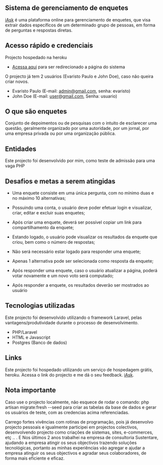 ## Sistema de gerenciamento de enquetes

[iAsk](https://iask-enquete.herokuapp.com) é uma plataforma online para gerenciamento de enquetes, que visa extrair dados específicos de um determinado grupo de pessoas, em forma de perguntas e respostas diretas.

## Acesso rápido e credenciais

Projecto hospedado na heroku
- [Acessa aqui](https://iask-enquete.herokuapp.com) para ser redirecionado a página do sistema

O projecto já tem 2 usuários (Evaristo Paulo e John Doe), caso não queira criar novos.

- Evaristo Paulo (E-mail: admin@gmail.com, senha: evaristo)
- John Doe (E-mail: user@gmail.com, Senha: usuario)

## O que são enquetes

Conjunto de depoimentos ou de pesquisas com o intuito de esclarecer uma questão, geralmente organizado por uma autoridade, por um jornal, por uma empresa privada ou por uma organização pública.


## Entidades

Este projecto foi desenvolvido por mim, como teste de admissão para uma vaga PHP

## Desafios e metas a serem atingidas

-   Uma enquete consiste em uma única pergunta, com no mínimo duas e no máximo 10 alternativas;
-   Possuindo uma conta, o usuário deve poder efetuar login e visualizar, criar, editar e excluir suas
enquetes;
-   Após criar uma enquete, deverá ser possível copiar um link para compartilhamento da enquete;
-   Estando logado, o usuário pode visualizar os resultados da enquete que criou, bem como o número de
respostas;

-   Não será necessário estar logado para responder uma enquete;
-   Apenas 1 alternativa pode ser selecionada como resposta da enquete;
-   Após responder uma enquete, caso o usuário atualizar a página, poderá votar novamente e um novo
voto será computado;
-   Após responder a enquete, os resultados deverão ser mostrados ao usuário

## Tecnologias utilizadas

Este projecto foi desenvolvido utilizando o framework Laravel, pelas vantagens/produtividade durante o processo de desenvolvimento.

- PHP/Laravel
- HTML e Javascript
- Postgres (Banco de dados)

## Links

Este projecto foi hospedado utilizando um serviço de hospedagem grátis, heroku. Acessa o link do projecto e me dá o seu feedback. [iAsk](https://iask-enquete.herokuapp.com).


## Nota importante

Caso use o projecto localmente, não esquece de rodar o comando: php artisan migrate:fresh --seed para criar as tabelas da base de dados e gerar os usuários de teste, com as credencias acima referenciadas.

Carrego fortes vivências com rotinas de programação, pois já desenvolvo projecto pessoais e igualmente participei em projectos colectivos, desenvolvendo projecto como criações de sistemas, sites, e-commerces, etç .. . E Nos últimos 2 anos trabalhei na empresa de consultoria Sustentare, ajudando a empresa atingir os seus objectivos trazendo soluções tecnológicas, portanto as minhas experiências vão agregar e ajudar a empresa atinguir os seus objectivos e agradar seus colaboradores, de forma mais eficiente e eficaz.
